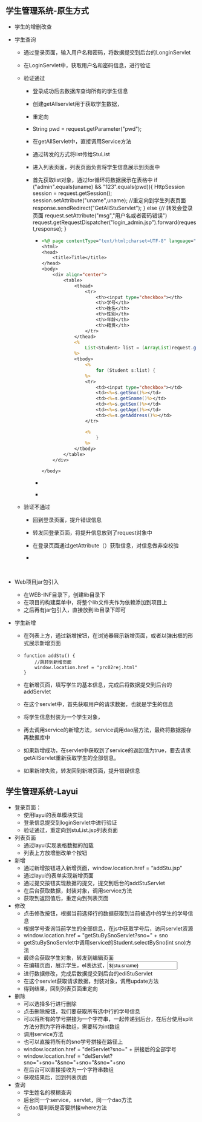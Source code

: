 ## 学生管理系统-原生方式

+ 学生的增删改查

+ 学生查询

  + 通过登录页面，输入用户名和密码，将数据提交到后台的LonginServlet

  + 在LoginServlet中，获取用户名和密码信息，进行验证

  + 验证通过

    + 登录成功后去数据库查询所有的学生信息
    + 创建getAllservlet用于获取学生数据，
    + 重定向
    +  String pwd = request.getParameter("pwd");
    + 在getAllServlet中，直接调用Service方法
    + 通过转发的方式将list传给StuList
    + 进入列表页面，列表页面负责将学生信息展示到页面中
    + 首先获取list对象，通过for循环将数据展示在表格中
             if ("admin".equals(uname) && "123".equals(pwd)){
                 HttpSession session = request.getSession();
                 session.setAttribute("uname",uname);
                 //重定向到学生列表页面
                 response.sendRedirect("GetAllStuServlet");
             } else {//            转发会登录页面
                 request.setAttribute("msg","用户名或者密码错误")           request.getRequestDispatcher("login_admin.jsp").forward(request,response);
             }

         + ```jsp
           <%@ page contentType="text/html;charset=UTF-8" language="java" %>
           <html>
           <head>
               <title>Title</title>
           </head>
           <body>
               <div align="center">
                   <table>
                       <thead>
                           <tr>
                               <th><input type="checkbox"></th>
                               <th>学号</th>
                               <th>姓名</th>
                               <th>性别</th>
                               <th>年龄</th>
                               <th>籍贯</th>
                           </tr>
                       </thead>
                       <%
                           List<Student> list = (ArrayList)request.getAttribute("stuList");
                       %>
                       <tbody>
                           <%
                               for (Student s:list) {
                           %>
                           <tr>
                               <td><input type="checkbox"></td>
                               <td><%=s.getSno()%></td>
                               <td><%=s.getSname()%></td>
                               <td><%=s.getSex()%></td>
                               <td><%=s.getAge()%></td>
                               <td><%=s.getAddress()%></td>
                           </tr>

                           <%
                               }
                           %>
                       </tbody>
                   </table>
               </div>

           </body>
           ```

         + ​

         + ​

  + 验证不通过

    + 回到登录页面，提升错误信息

    + 转发回登录页面，将提升信息放到了request对象中

    + 在登录页面通过getAttribute（）获取信息，对信息做非空校验

    + ​

      ​

+ Web项目jar包引入

  + 在WEB-INF目录下，创建lib目录下
  + 在项目的构建菜单中，将整个lib文件夹作为依赖添加到项目上
  + 之后再有jar包引入，直接放到lib目录下即可





+ 学生新增

  + 在列表上方，通过新增按钮，在浏览器展示新增页面，或者以弹出框的形式展示新增页面

  + ```
    function addStu() {
        //跳转到新增页面
        window.location.href = "prc02rej.html"
    }
    ```

  + 在新增页面，填写学生的基本信息，完成后将数据提交到后台的addServlet

  + 在这个servlet中，首先获取用户的请求数据，也就是学生的信息

  + 将学生信息封装为一个学生对象，

  + 再去调用service的新增方法，service调用dao层方法，最终将数据报存再数据库中

  + 如果新增成功，在servlet中获取到了service的返回值为true，要去请求getAllServlet重新获取学生的全部信息。

  + 如果新增失败，转发回到新增页面，提升错误信息

## 学生管理系统-Layui

+ 登录页面：
  + 使用layui的表单模块实现
  + 登录信息提交到loginServlet中进行验证
  + 验证通过，重定向到stuList.jsp列表页面
+ 列表页面
  + 通过layui实现表格数据的加载
  + 列表上方放增删改单个按钮
+ 新增
  + 通过新增按钮进入新增页面，window.location.href = “addStu.jsp"
  + 通过layui的表单实现新增页面
  + 通过提交按钮实现数据的提交，提交到后台的addStuServlet
  + 在后台获取数据，封装对象，调用service方法
  + 获取到返回值后，重定向到列表页面
+ 修改
  + 点击修改按钮，根据当前选择行的数据获取到当前被选中的学生的学号信息
  + 根据学号查询当前学生的全部信息，在js中获取学号后，访问servlet资源
  + window.location.href = "getStuBySnoServlet?sno=" + sno
  + getStuBySnoServlet中调用service的Student.selectBySno(int sno)方法
  + 最终会获取学生对象，转发到编辑页面
  + 在编辑页面，展示学生，el表达式，<input value="${stu.sname}">
  + 进行数据修改，完成后数据提交到后台的ediStuServlet
  + 在这个servlet获取请求数据，封装对象，调用update方法
  + 得到结果，回到列表页面重定向
+ 删除
  + 可以选择多行进行删除
  + 点击删除按钮，我们要获取所有选中行的学号信息
  + 可以将所有的学号拼接为一个字符串，一起传递到后台，在后台使用split方法分割为字符串数组，需要转为int数组
  + 调用service方法
  + 也可以直接将所有的sno学号拼接在路径上
  + window.location.href = "delServlet?sno=" + 拼接后的全部学号
  + window.location.href = "delServlet?sno="+sno+"&sno="+sno+"&sno="+sno
  + 在后台可以直接接收为一个字符串数组
  + 获取结果后，回到列表页面
+ 查询
  + 学生姓名的模糊查询
  + 后台同一个service，servlet，同一个dao方法
  + 在dao层判断是否要拼接where方法
  + ​